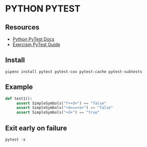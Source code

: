 # PYTHON PYTEST

## Resources

- [Python PyTest Docs](https://docs.pytest.org/en/7.1.x/)
- [Exercism PyTest Guide](https://exercism.org/docs/tracks/python/tests)

## Install

```console
pipenv install pytest pytest-cov pytest-cache pytest-subtests
```

## Example

```python
def test1():
     assert SimpleSymbols("f++d+") == "false"
     assert SimpleSymbols("+d===+a+") == "false"
     assert SimpleSymbols("+d+") == "true"
```

## Exit early on failure

```console
pytest -x
```
